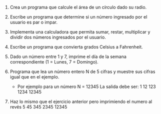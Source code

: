 1. Crea un programa que calcule el área de un círculo dado su radio.

2. Escribe un programa que determine si un número ingresado por el usuario es par o impar.

3. Implementa una calculadora que permita sumar, restar, multiplicar y dividir dos números ingresados por el usuario.

4. Escribe un programa que convierta grados Celsius a Fahrenheit.

5. Dado un número entre 1 y 7, imprime el día de la semana correspondiente (1 = Lunes, 7 = Domingo).

6. Programa que lea un número entero N de 5 cifras y muestre sus cifras igual que en el ejemplo.
    - Por ejemplo para un número N = 12345   La salida debe ser:
        1
        12
        123
        1234
        12345
7. Haz lo mismo que el ejercicio anterior pero imprimiendo el numero al revés
	5
	45
	345
	2345
	12345
        